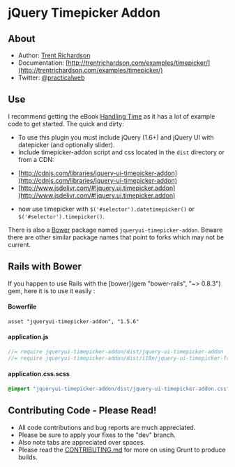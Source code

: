 jQuery Timepicker Addon
=======================

About
-----
- Author: [Trent Richardson](http://trentrichardson.com)
- Documentation: [http://trentrichardson.com/examples/timepicker/](http://trentrichardson.com/examples/timepicker/)
- Twitter: [@practicalweb](http://twitter.com/practicalweb)

Use
---
I recommend getting the eBook [Handling Time](https://sellfy.com/p/8gxZ) as it has a lot of example code to get started. The quick and dirty:

- To use this plugin you must include jQuery (1.6+) and jQuery UI with datepicker (and optionally slider).
- Include timepicker-addon script and css located in the `dist` directory or from a CDN:
 * [http://cdnjs.com/libraries/jquery-ui-timepicker-addon](http://cdnjs.com/libraries/jquery-ui-timepicker-addon)
 * [http://www.jsdelivr.com/#!jquery.ui.timepicker.addon](http://www.jsdelivr.com/#!jquery.ui.timepicker.addon)
- now use timepicker with `$('#selector').datetimepicker()` or `$('#selector').timepicker()`.

There is also a [Bower](http://bower.io/) package named `jqueryui-timepicker-addon`. Beware there are other similar package names that point to forks which may not be current.

Rails with Bower
-----------------
If you happen to use Rails with the [bower](gem "bower-rails", "~> 0.8.3") gem, here it is to use it easily :
#### Bowerfile 
```asset "jqueryui-timepicker-addon", "1.5.6"```

#### application.js
```javascript
//= require jqueryui-timepicker-addon/dist/jquery-ui-timepicker-addon
//= require jqueryui-timepicker-addon/dist/i18n/jquery-ui-timepicker-fr
```

#### application.css.scss
```scss
@import "jqueryui-timepicker-addon/dist/jquery-ui-timepicker-addon.css";
```

Contributing Code - Please Read!
--------------------------------
- All code contributions and bug reports are much appreciated.
- Please be sure to apply your fixes to the "dev" branch.
- Also note tabs are appreciated over spaces.
- Please read the [CONTRIBUTING.md][contributingmd] for more on using Grunt to produce builds.

[contributingmd]: CONTRIBUTING.md
